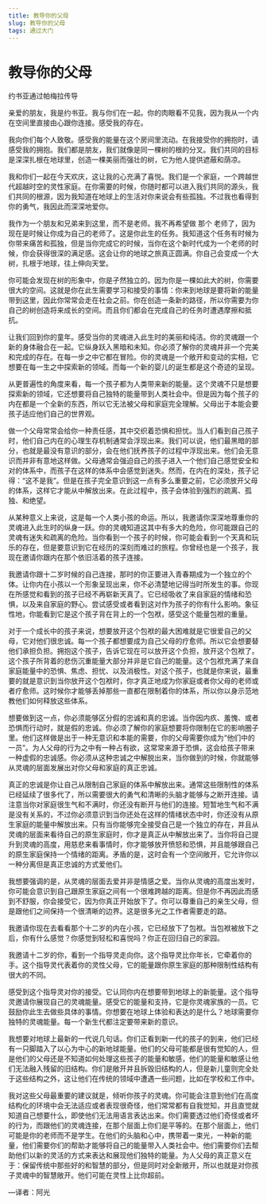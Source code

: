 ```yaml
--- 
title: 教导你的父母 
slug: 教导你的父母 
tags: 通过大门 
--- 
```

# 教导你的父母

约书亚通过帕梅拉传导

亲爱的朋友，我是约书亚。我与你们在一起。你的肉眼看不见我，因为我从一个内在空间里直接由心跟你连接。感受我的存在。

我向你们每个人致敬。感受我的能量在这个房间里流动。在我接受你的拥抱时，请感受我的拥抱。我们都是朋友，我们就像是同一棵树的根的分叉。我们共同的目标是深深扎根在地球里，创造一棵美丽而强壮的树，它为他人提供遮蔽和荫凉。

我和你们一起在今天欢庆，这让我的心充满了喜悦。我们是一个家庭，一个跨越世代超越时空的灵性家庭。在你需要的时候，你随时都可以进入我们共同的源头，我们共同的根源，因为我知道在地球上的生活对你来说会有些孤独。不过我也看得到你的勇气，我因此而深深地爱你。

我作为一个朋友和兄弟来到这里，而不是老师。我不再希望做 那个 老师了，因为现在是时候让你成为自己的老师了。这是你此生的任务。我知道这个任务有时候为你带来痛苦和孤独，但是当你完成它的时候，当你在这个新时代成为一个老师的时候，你会获得很深的满足感。这会让你的地球之旅真正圆满。你自己会变成一个大树，扎根于地球，往上伸向天堂。

你可能会发现在树的形象中，你是孑然独立的。因为你是一棵如此大的树，你需要很大的空间。这就是你在此生需要学习和接受的事情：你来到地球是要将新的能量带到这里，因此你常常会走在社会之前。你在创造一条新的路径，所以你需要为你自己的树创造将来成长的空间。而且你们都会在完成自己的任务时遭遇摩擦和抵抗。

让我们回到你的童年。感受当你的灵魂进入此生时的美丽和纯洁。你的灵魂跟一个新的身体融合在一起。它纵身跃入黑暗和未知。你必须了解你的灵魂并非一个完美和完成的存在。在每一步之中它都在冒险。你的灵魂是一个敞开和变动的实相，它想要在每一生之中探索新的领域。而每一个新的婴儿的诞生都是这个奇迹的呈现。

从更普遍性的角度来看，每一个孩子都为人类带来新的能量。这个灵魂不只是想要探索新的领域，它还想要将自己独特的能量带到人类社会中。但是因为每个孩子的内在都是一个全新的东西，所以它无法被父母和家庭完全理解。父母出于本能会要孩子适应他们自己的世界观。

做一个父母常常会给你一种责任感，其中交织着恐惧和担忧。当人们看到自己孩子时，他们自己内在的心理生存机制通常会浮现出来。我们可以说，他们最黑暗的部分，也就是最没有意识的部分，会在他们抚养孩子的过程中浮现出来。他们会无意识而并非有意地这样做。父母通常会强迫自己的孩子进入一个他们自己感觉安全和对的体系中，而孩子在这样的体系中会感觉到迷失。然而，在内在的深处，孩子记得：“这不是我”。但是在孩子完全意识到这一点有多么重要之前，它必须放开父母的体系，这样它才能从中解放出来。在此过程中，孩子会体验到强烈的疏离、孤独、和绝望。

从某种意义上来说，这是每一个人类小孩的命运。所以，我邀请你深深地尊重你的灵魂进入此生时的纵身一跃。你的灵魂知道这其中有多大的危险，你可能跟自己的灵魂有迷失和疏离的危险。当你看到一个孩子的时候，你可能会看到一个天真和玩乐的存在，但是要意识到它在经历的深刻而难过的旅程。你曾经也是一个孩子，我现在邀请你跟内在那个依旧活着的孩子连接。

我邀请你跟十二岁时候的自己连接，那时的你正要进入青春期成为一个独立的个体。让你内在小孩以一个形象呈现出来，你不必清楚地记得当时所发生的事。你现在所感觉和看到的孩子已经不再崭新天真了。它已经吸收了来自家庭的情绪和恐惧，以及来自家庭的野心。尝试感受或者看到这对作为孩子的你有什么影响。象征性地，你能看到它是这个孩子背在背上的一个包袱，感受这个能量包袱的重量。

对于一个成长中的孩子来说，想要放开这个包袱的最大困难就是它很爱自己的父母，它对他们很忠诚。每一个孩子都想要成为自己父母的疗愈师。所以它会想要替他们承担负担。拥抱这个孩子，告诉它现在可以放开这个负担，放开这个包袱了。这个孩子所背着的悲伤沉重能量大部分并非是它自己的能量。这个包袱充满了来自家庭能量中的恐惧、焦虑、担忧、以及消极性。对这个孩子，也就是你来说，最重要的就是意识到当你放开这个包袱时，你才真正地成为你家庭或者你父母的老师或者疗愈师。这时候你才能够丢掉那些一直都在限制着你的体系，所以你以身示范地教他们如何释放这些体系。

想要做到这一点，你必须能够区分假的忠诚和真的忠诚。当你因内疚、羞愧、或者恐惧而行动时，就是假的忠诚。你必须了解你的家庭想要将你限制在它的影响圈子里。他们这样做是出于一种无意识和本能的需要，你的父母需要你成为“他们中的一员”。为人父母的行为之中有一种占有欲，这常常来源于恐惧，这会给孩子带来一种虚假的忠诚感。你必须从这种忠诚之中解脱出来，当你做到的时候，你就能够从灵魂的层面发展出对你父母和家庭的真正忠诚。

真正的忠诚是你让自己从限制自己家庭的体系中解放出来。通常这些限制性的体系已经延续了很多代了，所以需要很大的勇气和清晰的头脑才能够与之断开连接。请注意当你对家庭很生气和不满时，你还没有断开与他们的连接。短暂地生气和不满是没有关系的，不过你必须意识到当你还处在这样的情绪状态中时，你还没有从原生家庭的能量中解放出来。只有当你能够完全接受自己是一个独立的存在，并且从灵魂的层面来看待自己的原生家庭时，你才是真正从中解放出来了。当你将自己提升到灵魂的高度，用慈悲来看事情时，你才能够放开愤怒和恐惧，并且能够跟自己的原生家庭保持一个情绪的距离。矛盾的是，这时会有一个空间敞开，它允许你以一种分离但是真正忠诚的方式爱他们。

我想要强调的是，从灵魂的层面去爱并非是情感之爱。当你从灵魂的高度出发时，你可能会意识到自己跟原生家庭之间有一个很难跨越的距离。但是你不再因此而感到不舒服，你会接受它，因为你真正开始放下了。你可以尊重自己的亲生父母，但是跟他们之间保持一个很清晰的边界。这是很多光之工作者需要走的路。

我邀请你现在去看看那个十二岁的内在小孩，它已经放下了包袱。当包袱被放下之后，你有什么感觉？你感觉到轻松和喜悦吗？你正在回归自己的家园。

我邀请十二岁的你，看到一个指导灵走向你。这个指导灵比你年长，它牵着你的手。这个指导灵代表着你的灵性父母，它的能量跟你原生家庭的那种限制性结构有很大的不同。

感受到这个指导灵对你的接受。它认同你内在想要带到地球上的新能量。这个指导灵邀请你展现自己的灵魂能量。感受它的能量和支持，它是你灵魂家族的一员。它鼓励你此生去做些具体的事情。你想要在地球上体验和表达的是什么？地球需要你独特的灵魂能量。每一个新生代都注定要带来新的意识。

我想要对地球上最新的一代说几句话。你们正看到新一代的孩子的到来，他们已经有一只脚踏入了以心为中心的新地球能量。他们的父母可能都是很有觉知的人，但是他们的父母还是不知道如何处理这些孩子的能量和敏感，他们的能量和敏感让他们无法融入残留的旧结构。你们是敞开并且拆毁旧结构的人，但是新儿童则完全处于这些结构之外，这让他们在传统的领域中遭遇一些问题，比如在学校和工作中。

我对这些父母最重要的建议就是，倾听你孩子的灵魂。你可能会注意到他们在高度结构化的环境中会无法适应或者表现很奇怪，他们常常都有自我觉知，并且直觉就知道自己想要什么，即使他们无法用语言表达出来。你们需要透过他们奇怪或者坏的行为，而跟他们的灵魂连接，在那个层面上你们是平等的。在那个层面上，他们可能是你的老师而不是学生。在他们的头脑和心中，携带着一束光，一种新的能量，他们需要你们的帮助才能够将自己的能量带入人类社会中。他们需要你们去帮助他们以新的灵活的方式来表达和展现他们独特的能量。为人父母的真正意义在于：保留传统中那些好的和智慧的部分，但是同时对全新敞开，所以也就是对你孩子灵魂中的智慧敞开。他们可能在灵性上比你超前。

—译者：阿光